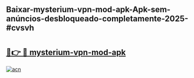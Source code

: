 ## Baixar-mysterium-vpn-mod-apk-Apk-sem-anúncios-desbloqueado-completamente-2025-#cvsvh

# <h2><a href="https://ainizakaria.my?title=mysterium-vpn-mod-apk&ref=20M">🔗👉 🔴 mysterium-vpn-mod-apk</a></h2>

[![acn](https://github.com/user-attachments/assets/0f9c940e-d8b0-45ae-aac7-cd30a18b3e1c)](https://ainizakaria.my?title=mysterium-vpn-mod-apk&ref=20M)

